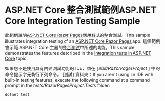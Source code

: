 # <a name="aspnet-core-integration-testing-sample"></a><span data-ttu-id="be0c0-101">ASP.NET Core 整合測試範例</span><span class="sxs-lookup"><span data-stu-id="be0c0-101">ASP.NET Core Integration Testing Sample</span></span>

<span data-ttu-id="be0c0-102">此範例說明[ASP.NET Core Razor Pages](https://docs.microsoft.com/aspnet/core/mvc/razor-pages)應用程式的整合測試。</span><span class="sxs-lookup"><span data-stu-id="be0c0-102">This sample illustrates integration testing of an [ASP.NET Core Razor Pages](https://docs.microsoft.com/aspnet/core/mvc/razor-pages) app.</span></span> <span data-ttu-id="be0c0-103">這個範例會示範 ASP.NET Core 主題的[整合測試](https://docs.microsoft.com/aspnet/core/test/integration-tests)中所述的功能。</span><span class="sxs-lookup"><span data-stu-id="be0c0-103">This sample demonstrates the features described in the [Integration tests in ASP.NET Core](https://docs.microsoft.com/aspnet/core/test/integration-tests) topic.</span></span>

<span data-ttu-id="be0c0-104">如果您不是使用具有內建測試功能的 IDE，請在 [*測試/RazorPagesProject* ] 中的命令提示字元執行下列命令。 [測試] 資料夾：</span><span class="sxs-lookup"><span data-stu-id="be0c0-104">If you aren't using an IDE with built-in testing features, execute the following command at a command prompt in the *tests/RazorPagesProject.Tests* folder:</span></span>

```dotnetcli
dotnet test
```
